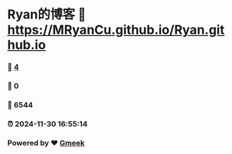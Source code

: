 # Ryan的博客 :link: https://MRyanCu.github.io/Ryan.github.io 
### :page_facing_up: [4](https://MRyanCu.github.io/Ryan.github.io/tag.html) 
### :speech_balloon: 0 
### :hibiscus: 6544 
### :alarm_clock: 2024-11-30 16:55:14 
### Powered by :heart: [Gmeek](https://github.com/Meekdai/Gmeek)
